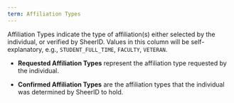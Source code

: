 ```yaml
---
term: Affiliation Types
---
```


Affiliation Types indicate the type of affiliation(s) either selected by the individual, or verified by SheerID.
Values in this column will be self-explanatory, e.g., `STUDENT_FULL_TIME`, `FACULTY`, `VETERAN`.

* **Requested Affiliation Types** represent the affiliation type requested by the individual.

* **Confirmed Affiliation Types** are the affiliation types that the individual was determined by SheerID to hold.
